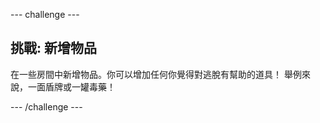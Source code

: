 --- challenge ---

## 挑戰: 新增物品

在一些房間中新增物品。你可以增加任何你覺得對逃脫有幫助的道具！ 舉例來說，一面盾牌或一罐毒藥！

--- /challenge ---

